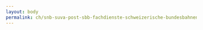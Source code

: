 ```yaml
---
layout: body
permalink: ch/snb-suva-post-sbb-fachdienste-schweizerische-bundesbahnen-konzernleitung-immobilien/
---
```


